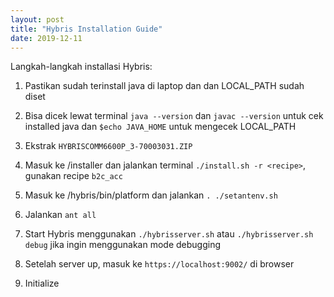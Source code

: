 ```yaml
---
layout: post
title: "Hybris Installation Guide"
date: 2019-12-11
---
```


Langkah-langkah installasi Hybris:

1. Pastikan sudah terinstall java di laptop dan dan LOCAL_PATH sudah diset

2. Bisa dicek lewat terminal ```java --version``` dan ```javac --version``` untuk cek installed java dan ```$echo JAVA_HOME``` untuk mengecek LOCAL_PATH

3. Ekstrak ```HYBRISCOMM6600P_3-70003031.ZIP```

4. Masuk ke /installer dan jalankan terminal ```./install.sh -r <recipe>```, gunakan recipe ```b2c_acc```

5. Masuk ke /hybris/bin/platform dan jalankan ```. ./setantenv.sh```

6. Jalankan ```ant all```

7. Start Hybris menggunakan ```./hybrisserver.sh``` atau ```./hybrisserver.sh debug``` jika ingin menggunakan mode debugging

8. Setelah server up, masuk ke ```https://localhost:9002/```  di browser

9. Initialize
